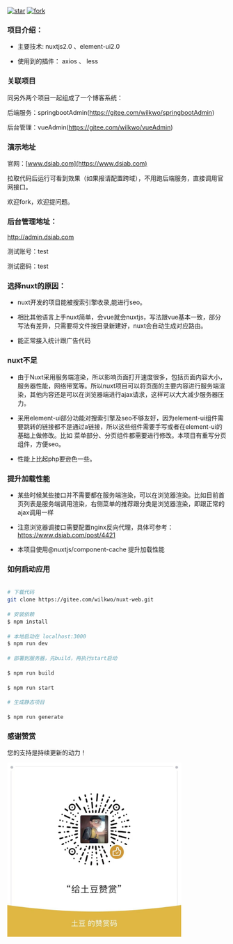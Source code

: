 [![star](https://gitee.com/wilkwo/nuxt-web/badge/star.svg?theme=dark)](https://gitee.com/wilkwo/nuxt-web/stargazers)
[![fork](https://gitee.com/wilkwo/nuxt-web/badge/fork.svg?theme=dark)](https://gitee.com/wilkwo/nuxt-web/members)


### 项目介绍：

- 主要技术: nuxtjs2.0 、element-ui2.0

- 使用到的插件： axios  、 less


### 关联项目

同另外两个项目一起组成了一个博客系统：

后端服务：springbootAdmin(https://gitee.com/wilkwo/springbootAdmin)

后台管理：vueAdmin(https://gitee.com/wilkwo/vueAdmin) 


### 演示地址

官网：[www.dsiab.com](https://www.dsiab.com)

拉取代码后运行可看到效果（如果报请配置跨域），不用跑后端服务，直接调用官网接口。

欢迎fork，欢迎提问题。


### 后台管理地址： 

http://admin.dsiab.com

测试账号：test

测试密码：test



<!-- ### PC演示 -->

<!-- <img src="./assets/img/site.png" alt="PC演示" width="400px" /> -->



<!-- ### 移动端演示 -->

<!-- <img src="https://gitee.com/wilkwo/nuxt-web/raw/master/assets/img/mobileSite.jpeg"> -->

<!-- <img src="./assets/img/mobileSite.jpeg" alt="移动端" width="400px" /> -->



### 选择nuxt的原因：

- nuxt开发的项目能被搜索引擎收录,能进行seo。

- 相比其他语言上手nuxt简单，会vue就会nuxtjs，写法跟vue基本一致，部分写法有差异，只需要将文件按目录新建好，nuxt会自动生成对应路由。

- 能正常接入统计跟广告代码


### nuxt不足

- 由于Nuxt采用服务端渲染，所以影响页面打开速度很多，包括页面内容大小，服务器性能，网络带宽等。所以nuxt项目可以将页面的主要内容进行服务端渲染，其他内容还是可以在浏览器端进行ajax请求，这样可以大大减少服务器压力。

- 采用element-ui部分功能对搜索引擎及seo不够友好，因为element-ui组件需要跳转的链接都不是通过a链接，所以这些组件需要手写或者在element-ui的基础上做修改。比如 菜单部分、分页组件都需要进行修改。本项目有重写分页组件，方便seo。

- 性能上比起php要逊色一些。

### 提升加载性能


- 某些时候某些接口并不需要都在服务端渲染，可以在浏览器渲染。比如目前首页列表是服务端调用渲染，右侧菜单的推荐跟分类是浏览器渲染，即跟正常的ajax调用一样

- 注意浏览器调接口需要配置nginx反向代理，具体可参考：https://www.dsiab.com/post/4421

- 本项目使用@nuxtjs/component-cache 提升加载性能


### 如何启动应用

```bash

# 下载代码
git clone https://gitee.com/wilkwo/nuxt-web.git

# 安装依赖
$ npm install

# 本地启动在 localhost:3000
$ npm run dev

# 部署到服务器，先build，再执行start启动

$ npm run build

$ npm run start

# 生成静态项目

$ npm run generate
```


### 感谢赞赏

您的支持是持续更新的动力！

<img src="./assets/img/zanshan.jpeg" alt="赞赏" width="400px" />




